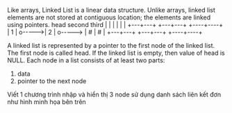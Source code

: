 Like arrays, Linked List is a linear data structure. 
Unlike arrays, linked list elements are not stored at contiguous location; the elements are linked using pointers.
    head         second         third
        |             |             |
        |             |             |
    +---+---+     +---+---+     +----+----+
    | 1  | o----->| 2 | o-----> |  # |  # |
    +---+---+     +---+---+     +----+----+
 
A linked list is represented by a pointer to the first node of the linked list. 
The first node is called head. If the linked list is empty, then value of head is NULL.
Each node in a list consists of at least two parts:
1) data
2) pointer to the next node

Viết 1 chương trình nhập và hiển thị 3 node sử dụng danh sách liên kết đơn như hình minh họa bên trên
